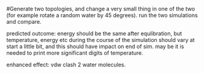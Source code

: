 #Generate two topologies, and change a very small thing in one of the two 
(for example rotate a random water by 45 degrees). run the two simulations and compare.

predicted outcome: energy should be the same after equlibration, but temperature, energy etc
during the course of the simulation should vary at start a little bit, and this should have impact on end of sim.
may be it is needed to print more significant digits of temperature.

enhanced effect: vdw clash 2 water molecules.

